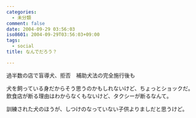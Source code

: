 ```yaml
---
categories:
  - 未分類
comment: false
date: 2004-09-29 03:56:03
iso8601: 2004-09-29T03:56:03+09:00
tags:
  - social
title: なんでだろう？

---
```


<div class="entry-body">
  <p>過半数の店で盲導犬、拒否　補助犬法の完全施行後も</p>

  <p>犬を飼っている身だからそう思うのかもしれないけど、ちょっとショックだ。<br />
    飲食店が断る理由はわからなくもないけど、タクシーが断るなんて。</p>

  <p>訓練された犬のほうが、しつけのなっていない子供よりましだと思うけど。</p>
</div>
